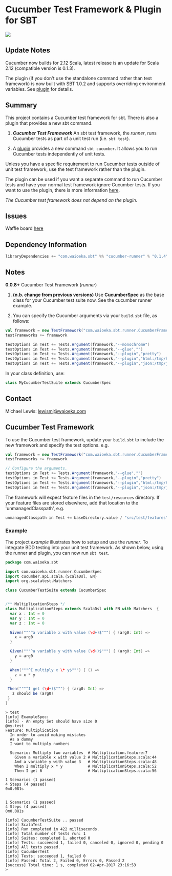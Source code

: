 # Cucumber Test Framework & Plugin for SBT

<p align="left">
<img src="https://maven-badges.herokuapp.com/maven-central/com.waioeka.sbt/cucumber-runner_2.12/badge.svg"/>

</p>

## Update Notes

Cucumber now builds for 2.12 Scala, latest release is an update for Scala 2.12 (compatible version is 0.1.3).

The plugin (if you don't use the standalone command rather than test framework) is now built with SBT 1.0.2 
and supports overriding environment variables. See [plugin](plugin.md) for details.

## Summary

This project contains a Cucumber test framework for sbt. There is also a plugin that provides a new sbt command.

1. **_Cucumber Test Framework_**  An sbt test framework, the _runner_, runs Cucumber tests as part of a unit test run (i.e. `sbt test`).

2.  A [plugin](plugin.md)  provides a new command `sbt cucumber`. It allows you to run Cucumber tests independently of unit tests.
  

Unless you have a specific requirement to run Cucumber tests outside of unit test framework, use the test framework
rather than the plugin.

The plugin can be used if you want a separate command to run Cucumber tests and have your normal test framework
ignore Cucumber tests. If you want to use the plugin, there is more information [here](plugin.md).

_The Cucumber test framework does not depend on the plugin_.

## Issues

Waffle board [here][1]

## Dependency Information

```scala
libraryDependencies += "com.waioeka.sbt" %% "cucumber-runner" % "0.1.4"
```

## Notes


**0.0.8+** Cucumber Test Framework (_runner_)

1. **(n.b. change from previous versions)**  Use **CucumberSpec** as the base class for your Cucumber test suite now. See the cucumber runner example.

2. You can specify the Cucumber arguments via your `build.sbt` file, as follows:

```scala
val framework = new TestFramework("com.waioeka.sbt.runner.CucumberFramework")
testFrameworks += framework

testOptions in Test += Tests.Argument(framework,"--monochrome")
testOptions in Test += Tests.Argument(framework,"--glue","")
testOptions in Test += Tests.Argument(framework,"--plugin","pretty")
testOptions in Test += Tests.Argument(framework,"--plugin","html:/tmp/html")
testOptions in Test += Tests.Argument(framework,"--plugin","json:/tmp/json")
```

In your class definition, use:

```scala
class MyCucumberTestSuite extends CucumberSpec
```

## Contact

Michael Lewis: lewismj@waioeka.com

## Cucumber Test Framework

To use the Cucumber test framework, update your `build.sbt` to include the new framework and
specify the test options. e.g.

```scala
val framework = new TestFramework("com.waioeka.sbt.runner.CucumberFramework")
testFrameworks += framework

// Configure the arguments.
testOptions in Test += Tests.Argument(framework,"--glue","")
testOptions in Test += Tests.Argument(framework,"--plugin","pretty")
testOptions in Test += Tests.Argument(framework,"--plugin","html:/tmp/html")
testOptions in Test += Tests.Argument(framework,"--plugin","json:/tmp/json")
```

The framework will expect feature files in the `test/resources` directory. If your feature files are stored elsewhere, add that location to the 'unmanagedClasspath', e.g.

```scala
unmanagedClasspath in Test += baseDirectory.value / "src/test/features"
```


### Example

The project _example_ illustrates how to setup and use the _runner_. To integrate BDD testing into your unit test framework.
As shown below, using the runner and plugin, you can now run `sbt test`.

```scala
package com.waioeka.sbt

import com.waioeka.sbt.runner.CucumberSpec
import cucumber.api.scala.{ScalaDsl, EN}
import org.scalatest.Matchers

class CucumberTestSuite extends CucumberSpec


/** MultiplicationSteps */
class MultiplicationSteps extends ScalaDsl with EN with Matchers  {
  var x : Int = 0
  var y : Int = 0
  var z : Int = 0

  Given("""^a variable x with value (\d+)$""") { (arg0: Int) =>
    x = arg0
  }

  Given("""^a variable y with value (\d+)$""") { (arg0: Int) =>
    y = arg0
  }

  When("""^I multiply x \* y$""") { () =>
    z = x * y
  }

 Then("""^I get (\d+)$""") { (arg0: Int) =>
   z should be (arg0)
 }
}
```


```
> test
[info] ExampleSpec:
[info] - An empty Set should have size 0
@my-test
Feature: Multiplication
  In order to avoid making mistakes
  As a dummy
  I want to multiply numbers

  Scenario: Multiply two variables  # Multiplication.feature:7
    Given a variable x with value 2 # MultiplicationSteps.scala:44
    And a variable y with value 3   # MultiplicationSteps.scala:48
    When I multiply x * y           # MultiplicationSteps.scala:52
    Then I get 6                    # MultiplicationSteps.scala:56

1 Scenarios (1 passed)
4 Steps (4 passed)
0m0.081s


1 Scenarios (1 passed)
4 Steps (4 passed)
0m0.081s

[info] CucumberTestSuite .. passed
[info] ScalaTest
[info] Run completed in 422 milliseconds.
[info] Total number of tests run: 1
[info] Suites: completed 1, aborted 0
[info] Tests: succeeded 1, failed 0, canceled 0, ignored 0, pending 0
[info] All tests passed.
[info] CucumberTest
[info] Tests: succeeded 1, failed 0
[info] Passed: Total 2, Failed 0, Errors 0, Passed 2
[success] Total time: 1 s, completed 02-Apr-2017 23:16:53
>
```

[1]:	https://waffle.io/lewismj/cucumber
